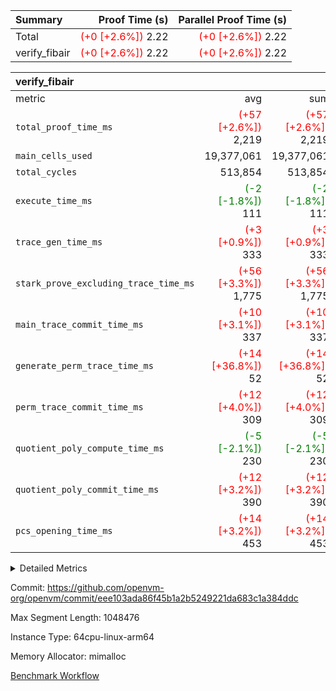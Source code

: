 | Summary | Proof Time (s) | Parallel Proof Time (s) |
|:---|---:|---:|
| Total | <span style='color: red'>(+0 [+2.6%])</span> 2.22 | <span style='color: red'>(+0 [+2.6%])</span> 2.22 |
| verify_fibair | <span style='color: red'>(+0 [+2.6%])</span> 2.22 | <span style='color: red'>(+0 [+2.6%])</span> 2.22 |


| verify_fibair |||||
|:---|---:|---:|---:|---:|
|metric|avg|sum|max|min|
| `total_proof_time_ms ` | <span style='color: red'>(+57 [+2.6%])</span> 2,219 | <span style='color: red'>(+57 [+2.6%])</span> 2,219 | <span style='color: red'>(+57 [+2.6%])</span> 2,219 | <span style='color: red'>(+57 [+2.6%])</span> 2,219 |
| `main_cells_used     ` |  19,377,061 |  19,377,061 |  19,377,061 |  19,377,061 |
| `total_cycles        ` |  513,854 |  513,854 |  513,854 |  513,854 |
| `execute_time_ms     ` | <span style='color: green'>(-2 [-1.8%])</span> 111 | <span style='color: green'>(-2 [-1.8%])</span> 111 | <span style='color: green'>(-2 [-1.8%])</span> 111 | <span style='color: green'>(-2 [-1.8%])</span> 111 |
| `trace_gen_time_ms   ` | <span style='color: red'>(+3 [+0.9%])</span> 333 | <span style='color: red'>(+3 [+0.9%])</span> 333 | <span style='color: red'>(+3 [+0.9%])</span> 333 | <span style='color: red'>(+3 [+0.9%])</span> 333 |
| `stark_prove_excluding_trace_time_ms` | <span style='color: red'>(+56 [+3.3%])</span> 1,775 | <span style='color: red'>(+56 [+3.3%])</span> 1,775 | <span style='color: red'>(+56 [+3.3%])</span> 1,775 | <span style='color: red'>(+56 [+3.3%])</span> 1,775 |
| `main_trace_commit_time_ms` | <span style='color: red'>(+10 [+3.1%])</span> 337 | <span style='color: red'>(+10 [+3.1%])</span> 337 | <span style='color: red'>(+10 [+3.1%])</span> 337 | <span style='color: red'>(+10 [+3.1%])</span> 337 |
| `generate_perm_trace_time_ms` | <span style='color: red'>(+14 [+36.8%])</span> 52 | <span style='color: red'>(+14 [+36.8%])</span> 52 | <span style='color: red'>(+14 [+36.8%])</span> 52 | <span style='color: red'>(+14 [+36.8%])</span> 52 |
| `perm_trace_commit_time_ms` | <span style='color: red'>(+12 [+4.0%])</span> 309 | <span style='color: red'>(+12 [+4.0%])</span> 309 | <span style='color: red'>(+12 [+4.0%])</span> 309 | <span style='color: red'>(+12 [+4.0%])</span> 309 |
| `quotient_poly_compute_time_ms` | <span style='color: green'>(-5 [-2.1%])</span> 230 | <span style='color: green'>(-5 [-2.1%])</span> 230 | <span style='color: green'>(-5 [-2.1%])</span> 230 | <span style='color: green'>(-5 [-2.1%])</span> 230 |
| `quotient_poly_commit_time_ms` | <span style='color: red'>(+12 [+3.2%])</span> 390 | <span style='color: red'>(+12 [+3.2%])</span> 390 | <span style='color: red'>(+12 [+3.2%])</span> 390 | <span style='color: red'>(+12 [+3.2%])</span> 390 |
| `pcs_opening_time_ms ` | <span style='color: red'>(+14 [+3.2%])</span> 453 | <span style='color: red'>(+14 [+3.2%])</span> 453 | <span style='color: red'>(+14 [+3.2%])</span> 453 | <span style='color: red'>(+14 [+3.2%])</span> 453 |



<details>
<summary>Detailed Metrics</summary>

|  | verify_program_compile_ms | total_cells | stark_prove_excluding_trace_time_ms | quotient_poly_compute_time_ms | quotient_poly_commit_time_ms | perm_trace_commit_time_ms | pcs_opening_time_ms | main_trace_commit_time_ms |
| --- | --- | --- | --- | --- | --- | --- | --- |
|  | 5 | 65,536 | 63 | 3 | 13 | 0 | 33 | 13 | 

| air_name | rows | quotient_deg | main_cols | interactions | constraints | cells |
| --- | --- | --- | --- | --- | --- | --- |
| AccessAdapterAir<2> |  | 4 |  | 5 | 11 |  | 
| AccessAdapterAir<4> |  | 4 |  | 5 | 11 |  | 
| AccessAdapterAir<8> |  | 4 |  | 5 | 11 |  | 
| FibonacciAir | 32,768 | 1 | 2 |  | 5 | 65,536 | 
| FriReducedOpeningAir |  | 4 |  | 31 | 53 |  | 
| NativePoseidon2Air<BabyBearParameters>, 1> |  | 4 |  | 176 | 555 |  | 
| PhantomAir |  | 4 |  | 3 | 4 |  | 
| ProgramAir |  | 1 |  | 1 | 4 |  | 
| VariableRangeCheckerAir |  | 1 |  | 1 | 4 |  | 
| VmAirWrapper<BranchNativeAdapterAir, BranchEqualCoreAir<1> |  | 4 |  | 11 | 20 |  | 
| VmAirWrapper<JalNativeAdapterAir, JalCoreAir> |  | 4 |  | 7 | 6 |  | 
| VmAirWrapper<NativeAdapterAir<2, 0>, PublicValuesCoreAir> |  | 4 |  | 11 | 22 |  | 
| VmAirWrapper<NativeAdapterAir<2, 1>, FieldArithmeticCoreAir> |  | 4 |  | 15 | 23 |  | 
| VmAirWrapper<NativeLoadStoreAdapterAir<1>, NativeLoadStoreCoreAir<1> |  | 4 |  | 15 | 17 |  | 
| VmAirWrapper<NativeLoadStoreAdapterAir<4>, NativeLoadStoreCoreAir<4> |  | 4 |  | 15 | 17 |  | 
| VmAirWrapper<NativeVectorizedAdapterAir<4>, FieldExtensionCoreAir> |  | 4 |  | 15 | 23 |  | 
| VmConnectorAir |  | 4 |  | 3 | 8 |  | 
| VolatileBoundaryAir |  | 4 |  | 4 | 16 |  | 

| group | trace_gen_time_ms | total_proof_time_ms | total_cycles | total_cells | stark_prove_excluding_trace_time_ms | quotient_poly_compute_time_ms | quotient_poly_commit_time_ms | perm_trace_commit_time_ms | pcs_opening_time_ms | main_trace_commit_time_ms | main_cells_used | generate_perm_trace_time_ms | execute_time_ms |
| --- | --- | --- | --- | --- | --- | --- | --- | --- | --- | --- | --- | --- | --- |
| verify_fibair | 333 | 2,219 | 513,854 | 44,140,184 | 1,775 | 230 | 390 | 309 | 453 | 337 | 19,377,061 | 52 | 111 | 

| group | air_name | rows | prep_cols | perm_cols | main_cols | cells |
| --- | --- | --- | --- | --- | --- | --- |
| verify_fibair | AccessAdapterAir<2> | 65,536 |  | 12 | 11 | 1,507,328 | 
| verify_fibair | AccessAdapterAir<4> | 32,768 |  | 12 | 13 | 819,200 | 
| verify_fibair | AccessAdapterAir<8> | 128 |  | 12 | 17 | 3,712 | 
| verify_fibair | FriReducedOpeningAir | 1,024 |  | 36 | 26 | 63,488 | 
| verify_fibair | NativePoseidon2Air<BabyBearParameters>, 1> | 16,384 |  | 216 | 399 | 10,076,160 | 
| verify_fibair | PhantomAir | 16,384 |  | 8 | 6 | 229,376 | 
| verify_fibair | ProgramAir | 8,192 |  | 8 | 10 | 147,456 | 
| verify_fibair | VariableRangeCheckerAir | 262,144 | 2 | 8 | 1 | 2,359,296 | 
| verify_fibair | VmAirWrapper<BranchNativeAdapterAir, BranchEqualCoreAir<1> | 131,072 |  | 16 | 23 | 5,111,808 | 
| verify_fibair | VmAirWrapper<JalNativeAdapterAir, JalCoreAir> | 16,384 |  | 12 | 10 | 360,448 | 
| verify_fibair | VmAirWrapper<NativeAdapterAir<2, 1>, FieldArithmeticCoreAir> | 262,144 |  | 20 | 30 | 13,107,200 | 
| verify_fibair | VmAirWrapper<NativeLoadStoreAdapterAir<1>, NativeLoadStoreCoreAir<1> | 131,072 |  | 24 | 25 | 6,422,528 | 
| verify_fibair | VmAirWrapper<NativeLoadStoreAdapterAir<4>, NativeLoadStoreCoreAir<4> | 16,384 |  | 24 | 34 | 950,272 | 
| verify_fibair | VmAirWrapper<NativeVectorizedAdapterAir<4>, FieldExtensionCoreAir> | 8,192 |  | 20 | 40 | 491,520 | 
| verify_fibair | VmConnectorAir | 2 | 1 | 8 | 4 | 24 | 
| verify_fibair | VolatileBoundaryAir | 131,072 |  | 8 | 11 | 2,490,368 | 

</details>


Commit: https://github.com/openvm-org/openvm/commit/eee103ada86f45b1a2b5249221da683c1a384ddc

Max Segment Length: 1048476

Instance Type: 64cpu-linux-arm64

Memory Allocator: mimalloc

[Benchmark Workflow](https://github.com/openvm-org/openvm/actions/runs/12977208066)
